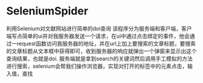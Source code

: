 # SeleniumSpider
利用Selenium对文献网站进行简单的doi查询
该程序分为服务端和客户端，客户端写点简单的ui并对我服务器发送一个请求，在ui中通过点击绑定的事件，他会通过一request函数访问我服务器的地址，并在url上加上要搜索的文章标题，要搜索的文章标题从文本框中获得即可，收到服务器的响应就弹出一个弹窗来显示出这个查询结果，也就是doi.
服务端就是拿到search的关键词然后调用手工模拟的方法进行搜索，selenium会帮我们操作浏览器，实现对打开的标签中的元素点击，输入值，查找 
